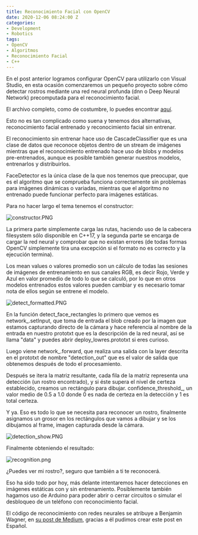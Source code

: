 ```yaml
---
title: Reconocimiento Facial con OpenCV
date: 2020-12-06 08:24:00 Z
categories:
- Development
- Robotics
tags:
- OpenCV
- Algoritmos
- Reconocimiento Facial
- C++
---
```


En el post anterior logramos configurar OpenCV para utilizarlo con Visual Studio, en esta ocasión comenzaremos un pequeño proyecto sobre cómo detectar rostros mediante una red neural profunda (dnn o Deep Neural Network) precomputada para el reconocimiento facial.

El archivo completo, como de costumbre, lo puedes encontrar [aquí](https://dl.dropbox.com/s/zqxrarw4ixqq576/Facial_Recognition.zip?dl=0).

Esto no es tan complicado como suena y tenemos dos alternativas, reconocimiento facial entrenado y reconocimiento facial sin entrenar.

El reconocimiento sin entrenar hace uso de CascadeClassifier que es una clase de datos que reconoce objetos dentro de un stream de imágenes mientras que el reconocimiento entrenado hace uso de blobs y modelos pre-entrenados, aunque es posible también generar nuestros modelos, entrenarlos y distribuirlos.

FaceDetector es la única clase de la que nos tenemos que preocupar, que es el algoritmo que se comprueba funciona correctamente sin problemas para imágenes dinámicas o variadas, mientras que el algoritmo no entrenado puede funcionar perfecto para imágenes estáticas.

Para no hacer largo el tema tenemos el constructor:

![constructor.PNG](/uploads/constructor.PNG)

La primera parte simplemente carga las rutas, haciendo uso de la cabecera filesystem sólo disponible en C++17, y la segunda parte se encarga de cargar la red neural y comprobar que no existan errores (de todas formas OpenCV simplemente tira una excepción si el formato no es correcto y la ejecución termina).

Los mean values o valores promedio son un cálculo de todas las sesiones de imágenes de entrenamiento en sus canales RGB, es decir Rojo, Verde y Azul en valor promedio de todo lo que se calculó, por lo que en otros modelos entrenados estos valores pueden cambiar y es necesario tomar nota de ellos según se entrene el modelo.

![detect_formatted.PNG](/uploads/detect_formatted.PNG)

En la función detect_face_rectangles lo primero que vemos es network_.setInput, que toma de entrada el blob creado por la imagen que estamos capturando directo de la cámara y hace referencia al nombre de la entrada en nuestro prototxt que es la descripción de la red neural, así se llama "data" y puedes abrir deploy_lowres.prototxt si eres curioso.

Luego viene network_.forward, que realiza una salida con la layer descrita en el prototxt de nombre "detection_out" que es el valor de salida que obtenemos después de todo el procesamiento.

Después se itera la matriz resultante, cada fila de la matriz representa una detección (un rostro encontrado), y si éste supera el nivel de certeza establecido, creamos un rectángulo para dibujar. confidence_threshold_, un valor medio de 0.5 a 1.0 donde 0 es nada de certeza en la detección y 1 es total certeza.

Y ya. Eso es todo lo que se necesita para reconocer un rostro, finalmente asignamos un grosor en los rectángulos que vamos a dibujar y se los dibujamos al frame, imagen capturada desde la cámara.

![detection_show.PNG](/uploads/detection_show.PNG)

Finalmente obteniendo el resultado:

![recognition.png](/uploads/recognition.png)

¿Puedes ver mi rostro?, seguro que también a ti te reconocerá.

Eso ha sido todo por hoy, más delante intentaremos hacer detecciones en imágenes estáticas con y sin entrenamiento. Posiblemente también hagamos uso de Arduino para poder abrir o cerrar circuitos o simular el desbloqueo de un teléfono con reconocimiento facial.

El código de reconocimiento con redes neurales se atribuye a Benjamin Wagner, en [su post de Medium](https://medium.com/analytics-vidhya/building-a-face-detector-with-opencv-in-c-8814cd374ea1), gracias a él pudimos crear este post en Español.